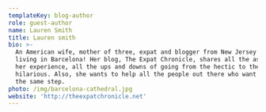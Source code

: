 ```yaml
---
templateKey: blog-author
role: guest-author
name: Lauren Smith
title: Lauren smith
bio: >-
  An American wife, mother of three, expat and blogger from New Jersey and now
  living in Barcelona! Her blog, The Expat Chronicle, shares all the aspects of
  her experience, all the ups and downs of going from the hectic to the
  hilarious. Also, she wants to help all the people out there who want to make
  the same step.
photo: /img/barcelona-cathedral.jpg
website: 'http://theexpatchronicle.net'
---
```


